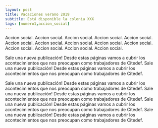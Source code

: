 ```yaml
---
layout: post
title: Vacaciones verano 2019
subtitle: Está disponible la colonia XXX
tags: [numero1,accion_social]
---
```


Accion social. Accion social. Accion social. Accion social. Accion social.
Accion social. Accion social. Accion social. Accion social. Accion social.
Accion social. Accion social. Accion social. Accion social.


Sale una nueva publicación! Desde estas páginas vamos a cubrir los acontecimientos
que nos preocupan como trabajadores de Citedef.
Sale una nueva publicación! Desde estas páginas vamos a cubrir los acontecimientos
que nos preocupan como trabajadores de Citedef.

Sale una nueva publicación! Desde estas páginas vamos a cubrir los acontecimientos
que nos preocupan como trabajadores de Citedef.
Sale una nueva publicación! Desde estas páginas vamos a cubrir los acontecimientos
que nos preocupan como trabajadores de Citedef.
Sale una nueva publicación! Desde estas páginas vamos a cubrir los acontecimientos
que nos preocupan como trabajadores de Citedef.
Sale una nueva publicación! Desde estas páginas vamos a cubrir los acontecimientos
que nos preocupan como trabajadores de Citedef.
